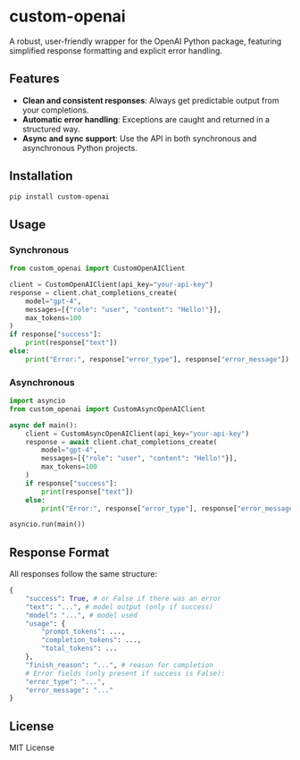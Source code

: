 # custom-openai

A robust, user-friendly wrapper for the OpenAI Python package, featuring simplified response formatting and explicit error handling.

## Features

* **Clean and consistent responses**: Always get predictable output from your completions.
* **Automatic error handling**: Exceptions are caught and returned in a structured way.
* **Async and sync support**: Use the API in both synchronous and asynchronous Python projects.

## Installation

```bash
pip install custom-openai
```

## Usage

### Synchronous

```python
from custom_openai import CustomOpenAIClient

client = CustomOpenAIClient(api_key="your-api-key")
response = client.chat_completions_create(
    model="gpt-4",
    messages=[{"role": "user", "content": "Hello!"}],
    max_tokens=100
)
if response["success"]:
    print(response["text"])
else:
    print("Error:", response["error_type"], response["error_message"])
```

### Asynchronous

```python
import asyncio
from custom_openai import CustomAsyncOpenAIClient

async def main():
    client = CustomAsyncOpenAIClient(api_key="your-api-key")
    response = await client.chat_completions_create(
        model="gpt-4",
        messages=[{"role": "user", "content": "Hello!"}],
        max_tokens=100
    )
    if response["success"]:
        print(response["text"])
    else:
        print("Error:", response["error_type"], response["error_message"])

asyncio.run(main())
```

## Response Format

All responses follow the same structure:

```python
{
    "success": True, # or False if there was an error
    "text": "...", # model output (only if success)
    "model": "...", # model used
    "usage": {
        "prompt_tokens": ...,
        "completion_tokens": ...,
        "total_tokens": ...
    },
    "finish_reason": "...", # reason for completion
    # Error fields (only present if success is False):
    "error_type": "...",
    "error_message": "..."
}
```

## License

MIT License
